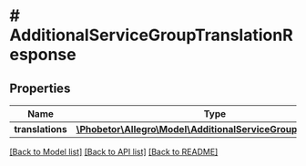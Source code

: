 # # AdditionalServiceGroupTranslationResponse

## Properties

Name | Type | Description | Notes
------------ | ------------- | ------------- | -------------
**translations** | [**\Phobetor\Allegro\Model\AdditionalServiceGroupTranslation[]**](AdditionalServiceGroupTranslation.md) |  | [optional]

[[Back to Model list]](../../README.md#models) [[Back to API list]](../../README.md#endpoints) [[Back to README]](../../README.md)
